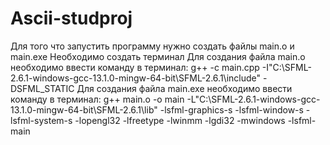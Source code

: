 # Ascii-studproj
Для того что запустить программу нужно создать файлы main.o и main.exe
Необходимо создать терминал 
Для создания файла main.o необходимо ввести команду в терминал: g++ -c main.cpp -I"C:\SFML-2.6.1-windows-gcc-13.1.0-mingw-64-bit\SFML-2.6.1\include" -DSFML_STATIC
Для создания файла main.exe необходимо ввести команду в терминал: g++ main.o -o main -L"C:\SFML-2.6.1-windows-gcc-13.1.0-mingw-64-bit\SFML-2.6.1\lib" -lsfml-graphics-s -lsfml-window-s -lsfml-system-s -lopengl32 -lfreetype -lwinmm -lgdi32 -mwindows -lsfml-main